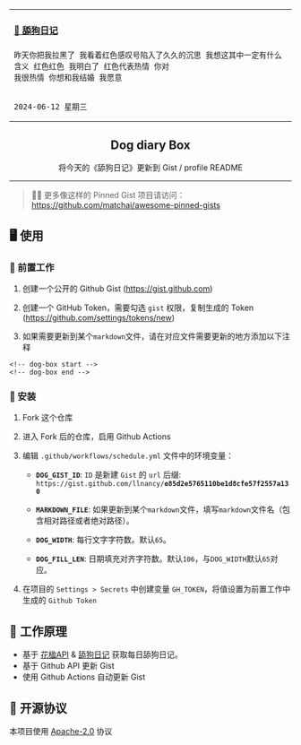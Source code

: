 <table>
<tr>
<td>

<!-- dog-box start -->
#### <a href="https://gist.github.com/e85d2e5765110be1d8cfe57f2557a130" target="_blank">🐶 舔狗日记</a>
```text
昨天你把我拉黑了 我看着红色感叹号陷入了久久的沉思 我想这其中一定有什么含义 红色红色 我明白了 红色代表热情 你对
我很热情 你想和我结婚 我愿意

                                                                             2024-06-12 星期三
```
<!-- dog-box end -->

</td>
</tr>
</table>

<p align="center">
  <h2 align="center">Dog diary Box</h2>
  <p align="center">将今天的《舔狗日记》更新到 Gist / profile README</p>
</p>

---

> 📌✨ 更多像这样的 Pinned Gist 项目请访问：https://github.com/matchai/awesome-pinned-gists

## 🖥 使用

### 🎒 前置工作

1. 创建一个公开的 Github Gist (https://gist.github.com)

2. 创建一个 GitHub Token，需要勾选 `gist` 权限，复制生成的 Token (https://github.com/settings/tokens/new)

3. 如果需要更新到某个`markdown`文件，请在对应文件需要更新的地方添加以下注释

```text
<!-- dog-box start -->
<!-- dog-box end -->
```
### 🚀 安装

1. Fork 这个仓库

2. 进入 Fork 后的仓库，启用 Github Actions

3. 编辑 `.github/workflows/schedule.yml` 文件中的环境变量：

    - **`DOG_GIST_ID`**: `ID` 是新建 `Gist` 的 `url` 后缀: `https://gist.github.com/llnancy/`**`e85d2e5765110be1d8cfe57f2557a130`**

    - **`MARKDOWN_FILE`**: 如果更新到某个`markdown`文件，填写`markdown`文件名（包含相对路径或者绝对路径）。
    
    - **`DOG_WIDTH`**: 每行文字字符数。默认`65`。
    
    - **`DOG_FILL_LEN`**: 日期填充对齐字符数。默认`106`，与`DOG_WIDTH`默认`65`对应。

4. 在项目的 `Settings > Secrets` 中创建变量 `GH_TOKEN`，将值设置为前置工作中生成的 `Github Token`

## 🤔 工作原理

- 基于 [花楹API](https://lilu.org.cn/huaying/) & [舔狗日记](https://lilu.org.cn/dog/) 获取每日舔狗日记。
- 基于 Github API 更新 Gist
- 使用 Github Actions 自动更新 Gist

## 📄 开源协议

本项目使用 [Apache-2.0](./LICENSE) 协议
